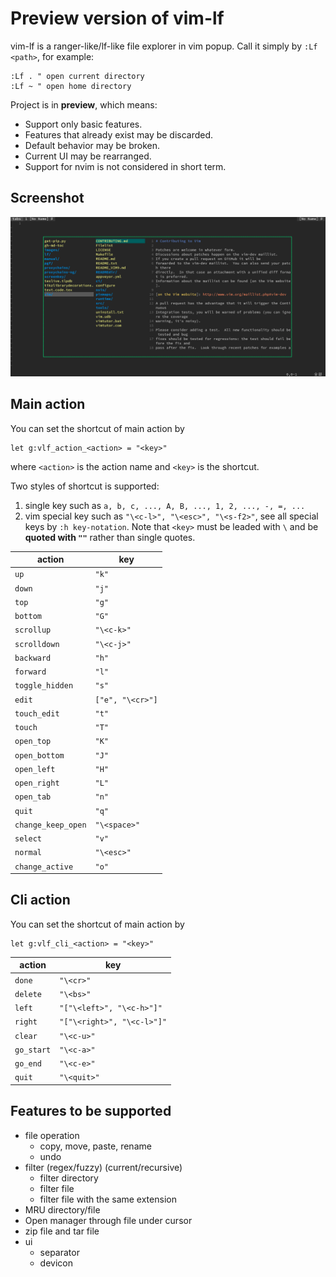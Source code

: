 # Preview version of vim-lf

vim-lf is a ranger-like/lf-like file explorer in vim popup. Call it simply by `:Lf <path>`, for example:
```vim
:Lf . " open current directory
:Lf ~ " open home directory
```

Project is in **preview**, which means:
- Support only basic features.
- Features that already exist may be discarded.
- Default behavior may be broken.
- Current UI may be rearranged.
- Support for nvim is not considered in short term.

## Screenshot

![vim-lf][1]

## Main action

You can set the shortcut of main action by
```vim
let g:vlf_action_<action> = "<key>"
```
where `<action>` is the action name and `<key>` is the shortcut.

Two styles of shortcut is supported:
1. single key such as `a, b, c, ..., A, B, ..., 1, 2, ..., -, =, ...`
2. vim special key such as `"\<c-l>", "\<esc>", "\<s-f2>"`, see all special keys by `:h key-notation`. Note that `<key>` must be leaded with `\` and be **quoted with `""`** rather than single quotes.

action             | key
------             | ---
`up`               | `"k"`
`down`             | `"j"`
`top`              | `"g"`
`bottom`           | `"G"`
`scrollup`         | `"\<c-k>"`
`scrolldown`       | `"\<c-j>"`
`backward`         | `"h"`
`forward`          | `"l"`
`toggle_hidden`    | `"s"`
`edit`             | `["e", "\<cr>"]`
`touch_edit`       | `"t"`
`touch`            | `"T"`
`open_top`         | `"K"`
`open_bottom`      | `"J"`
`open_left`        | `"H"`
`open_right`       | `"L"`
`open_tab`         | `"n"`
`quit`             | `"q"`
`change_keep_open` | `"\<space>"`
`select`           | `"v"`
`normal`           | `"\<esc>"`
`change_active`    | `"o"`

## Cli action

You can set the shortcut of main action by
```vim
let g:vlf_cli_<action> = "<key>"
```

action     | key
------     | ---
`done`     | `"\<cr>"`
`delete`   | `"\<bs>"`
`left`     | `"["\<left>", "\<c-h>"]"`
`right`    | `"["\<right>", "\<c-l>"]"`
`clear`    | `"\<c-u>"`
`go_start` | `"\<c-a>"`
`go_end`   | `"\<c-e>"`
`quit`     | `"\<quit>"`

## Features to be supported
- file operation
  - copy, move, paste, rename
  - undo
- filter (regex/fuzzy) (current/recursive)
  - filter directory
  - filter file
  - filter file with the same extension
- MRU directory/file
- Open manager through file under cursor
- zip file and tar file
- ui
  - separator
  - devicon


[1]: https://github.com/ZhiyuanLck/images/blob/master/vim-lf/vim-lf.png
